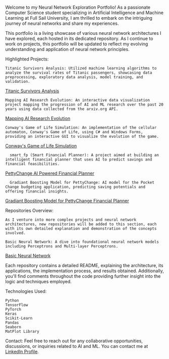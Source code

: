 Welcome to my Neural Network Exploration Portfolio! As a passionate Computer Science student specializing in Artificial Intelligence and Machine Learning at Full Sail University, I am thrilled to embark on the intriguing journey of neural networks and share my experiences.

This portfolio is a living showcase of various neural network architectures I have explored, each hosted in its dedicated repository. As I continue to work on projects, this portfolio will be updated to reflect my evolving understanding and application of neural network principles.

Highlighted Projects:

    Titanic Survivors Analysis: Utilized machine learning algorithms to analyze the survival rates of Titanic passengers, showcasing data preprocessing, exploratory data analysis, model training, and validation.
[Titanic Survivors Analysis](https://github.com/Hoover070/MIS_Research_Hoover)

    Mapping AI Research Evolution: An interactive data visualization project mapping the progression of AI and ML research over the past 20 years using data collected from the arxiv.org API.
 [Mapping AI Research Evolution](https://github.com/Hoover070/DVM_RP_Hoover)
 
    Conway's Game of Life Simulation: An implementation of the cellular automaton, Conway's Game of Life, using C# and Windows Forms, providing an interactive GUI to visualize the evolution of the game.
  [Conway's Game of Life Simulation](https://github.com/Hoover070/ConwaysGameOfLife)

      smart_fp (Smart Financial Planner): A project aimed at building an intelligent financial planner that uses AI to predict savings and financial feasibilities.
  [PettyChange AI Powered Financial Planner](https://github.com/Hoover070/smart_fp/)
  
      Gradiant Boosting Model for PettyChange: AI model for the Pocket Change budgeting application, predicting saving potentials and offering financial insights.
  [Gradiant Boosting Model for PettyChange Financial Planner](https://github.com/Hoover070/BudgetApp_Model)
  
Repositories Overview: 
    
    As I venture into more complex projects and neural network architectures, new repositories will be added to this section, each with its own detailed explanation and demonstration of the concepts involved. 

    Basic Neural Network: A dive into foundational neural network models including Perceptrons and Multi-layer Perceptrons.
[Basic Neural Network](https://github.com/Hoover070/basic-neural-network)
    
    


Each repository contains a detailed README, explaining the architecture, its applications, the implementation process, and results obtained. Additionally, you'll find comments throughout the code providing further insight into the logic and techniques employed.

Technologies Used:

    Python
    TensorFlow
    PyTorch
    Keras
    Scikit-Learn
    Pandas
    Seaborn
    MatPlot Library

Contact:
Feel free to reach out for any collaborative opportunities, discussions, or inquiries related to AI and ML. You can contact me at [LinkedIn Profile](https://www.linkedin.com/in/williamhoover70/).
